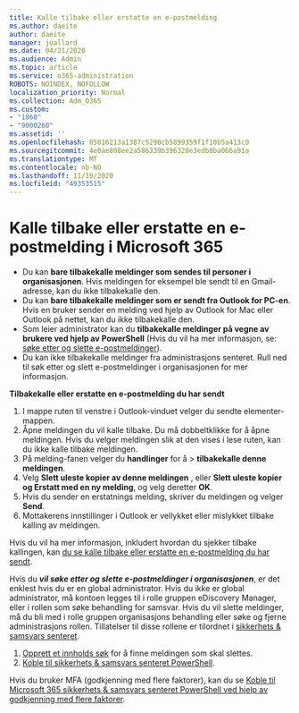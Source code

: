 ```yaml
---
title: Kalle tilbake eller erstatte en e-postmelding
ms.author: daeite
author: daeite
manager: joallard
ms.date: 04/21/2020
ms.audience: Admin
ms.topic: article
ms.service: o365-administration
ROBOTS: NOINDEX, NOFOLLOW
localization_priority: Normal
ms.collection: Adm_O365
ms.custom:
- "1860"
- "9000260"
ms.assetid: ''
ms.openlocfilehash: 05016213a1387c5290cb5899359f1f10b5a413c0
ms.sourcegitcommit: 4e0ae808ee2a586339b396320e3edb8ba066a91a
ms.translationtype: MT
ms.contentlocale: nb-NO
ms.lasthandoff: 11/19/2020
ms.locfileid: "49353515"
---
```

# <a name="recall-or-replace-an-email-message-in-microsoft-365"></a>Kalle tilbake eller erstatte en e-postmelding i Microsoft 365

- Du kan **bare tilbakekalle meldinger som sendes til personer i organisasjonen**. Hvis meldingen for eksempel ble sendt til en Gmail-adresse, kan du ikke tilbakekalle den.
- Du kan **bare tilbakekalle meldinger som er sendt fra Outlook for PC-en**. Hvis en bruker sender en melding ved hjelp av Outlook for Mac eller Outlook på nettet, kan du ikke tilbakekalle den.
- Som leier administrator kan du **tilbakekalle meldinger på vegne av brukere ved hjelp av PowerShell** (Hvis du vil ha mer informasjon, se: [søke etter og slette e-postmeldinger](https://docs.microsoft.com/microsoft-365/compliance/search-for-and-delete-messages-in-your-organization)).
- Du kan ikke tilbakekalle meldinger fra administrasjons senteret. Rull ned til søk etter og slett e-postmeldinger i organisasjonen for mer informasjon.

**Tilbakekalle eller erstatte en e-postmelding du har sendt**

1. I mappe ruten til venstre i Outlook-vinduet velger du sendte elementer-mappen.
2. Åpne meldingen du vil kalle tilbake. Du må dobbeltklikke for å åpne meldingen. Hvis du velger meldingen slik at den vises i lese ruten, kan du ikke kalle tilbake meldingen.
3. På melding-fanen velger du **handlinger** for å  >  **tilbakekalle denne meldingen**.
4. Velg **Slett uleste kopier av denne meldingen** , eller **Slett uleste kopier og Erstatt med en ny melding**, og velg deretter **OK**.
5. Hvis du sender en erstatnings melding, skriver du meldingen og velger **Send**.
6. Mottakerens innstillinger i Outlook er vellykket eller mislykket tilbake kalling av meldingen.

Hvis du vil ha mer informasjon, inkludert hvordan du sjekker tilbake kallingen, kan [du se kalle tilbake eller erstatte en e-postmelding du har sendt](https://support.office.com/article/35027f88-d655-4554-b4f8-6c0729a723a0).

Hvis du **_vil søke etter og slette e-postmeldinger i organisasjonen_**, er det enklest hvis du er en global administrator. Hvis du ikke er global administrator, må kontoen legges til i rolle gruppen eDiscovery Manager, eller i rollen som søke behandling for samsvar. Hvis du vil slette meldinger, må du bli med i rolle gruppen organisasjons behandling eller søke og fjerne administrasjons rollen. Tillatelser til disse rollene er tilordnet i [sikkerhets & samsvars senteret](https://protection.office.com/).

1. [Opprett et innholds søk](https://docs.microsoft.com/microsoft-365/compliance/content-search) for å finne meldingen som skal slettes.
2. [Koble til sikkerhets & samsvars senteret PowerShell](https://docs.microsoft.com/powershell/exchange/office-365-scc/connect-to-scc-powershell/connect-to-scc-powershell).

Hvis du bruker MFA (godkjenning med flere faktorer), kan du se [Koble til Microsoft 365 sikkerhets & samsvars senteret PowerShell ved hjelp av godkjenning med flere faktorer](https://docs.microsoft.com/powershell/exchange/office-365-scc/connect-to-scc-powershell/mfa-connect-to-scc-powershell).
